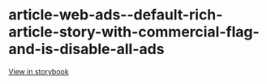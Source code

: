 # article-web-ads--default-rich-article-story-with-commercial-flag-and-is-disable-all-ads

[View in storybook](https://raw.githack.com/Independent-Digital-News-and-Media-Ltd/indy100-pwamp-sb/PR-307-sb/index.html?path=/story/article-web-ads--default-rich-article-story-with-commercial-flag-and-is-disable-all-ads)